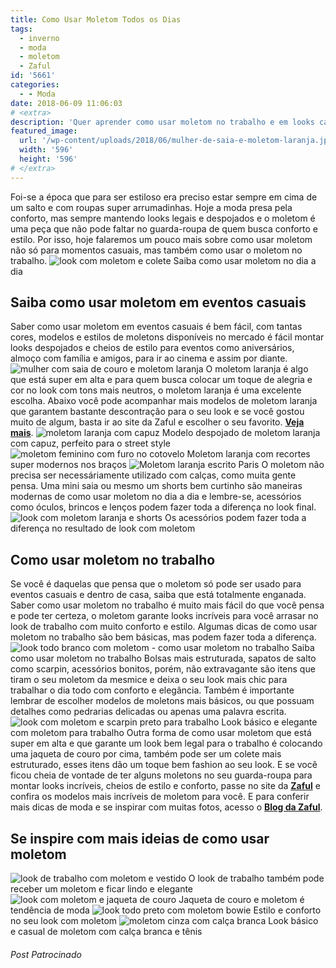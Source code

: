 ```yaml
---
title: Como Usar Moletom Todos os Dias
tags:
  - inverno
  - moda
  - moletom
  - Zaful
id: '5661'
categories:
  - - Moda
date: 2018-06-09 11:06:03
# <extra>
description: 'Quer aprender como usar moletom no trabalho e em looks casuais? Confira nossas dicas e veja fotos para se inspirar e arrasar.'
featured_image: 
  url: '/wp-content/uploads/2018/06/mulher-de-saia-e-moletom-laranja.jpg'
  width: '596'
  height: '596'
# </extra>
---
```


Foi-se a época que para ser estiloso era preciso estar sempre em cima de um salto e com roupas super arrumadinhas. Hoje a moda presa pela conforto, mas sempre mantendo looks legais e despojados e o moletom é uma peça que não pode faltar no guarda-roupa de quem busca conforto e estilo. Por isso, hoje falaremos um pouco mais sobre como usar moletom não só para momentos casuais, mas também como usar o moletom no trabalho. ![look com moletom e colete ](/wp-content/uploads/2018/06/como-usar-moletom-dia-a-dia.jpg "look com moletom e colete ") Saiba como usar moletom no dia a dia

## Saiba como usar moletom em eventos casuais

Saber como usar moletom em eventos casuais é bem fácil, com tantas cores, modelos e estilos de moletons disponíveis no mercado é fácil montar looks despojados e cheios de estilo para eventos como aniversários, almoço com família e amigos, para ir ao cinema e assim por diante. ![mulher com saia de couro e moletom laranja ](/wp-content/uploads/2018/06/mulher-de-saia-e-moletom-laranja.jpg "mulher com saia de couro e moletom laranja ") O moletom laranja é algo que está super em alta e para quem busca colocar um toque de alegria e cor no look com tons mais neutros, o moletom laranja é uma excelente escolha. Abaixo você pode acompanhar mais modelos de moletom laranja que garantem bastante descontração para o seu look e se você gostou muito de algum, basta ir ao site da Zaful e escolher o seu favorito. [**Veja mais**](https://www.zaful.com/s/orange-sweatshirt/). ![moletom laranja com capuz ](/wp-content/uploads/2018/06/moletom-laranja-com-capuz.jpg "moletom laranja com capuz ") Modelo despojado de moletom laranja com capuz, perfeito para o street style ![moletom feminino com furo no cotovelo](/wp-content/uploads/2018/06/moletom-com-furo-no-cotovelo-laranja.jpg "moletom feminino com furo no cotovelo") Moletom laranja com recortes super modernos nos braços ![Moletom laranja escrito Paris](/wp-content/uploads/2018/06/moletom-laranja-escrito-paris.jpg "Moletom laranja escrito Paris") O moletom não precisa ser necessáriamente utilizado com calças, como muita gente pensa. Uma mini saia ou mesmo um shorts bem curtinho são maneiras modernas de como usar moletom no dia a dia e lembre-se, acessórios como óculos, brincos e lenços podem fazer toda a diferença no look final. ![look com moletom laranja e shorts](/wp-content/uploads/2018/06/moletom-laranja-com-shorts.jpg "look com moletom laranja e shorts") Os acessórios podem fazer toda a diferença no resultado de look com moletom

## Como usar moletom no trabalho

Se você é daquelas que pensa que o moletom só pode ser usado para eventos casuais e dentro de casa, saiba que está totalmente enganada. Saber como usar moletom no trabalho é muito mais fácil do que você pensa e pode ter certeza, o moletom garante looks incríveis para você arrasar no look de trabalho com muito conforto e estilo. Algumas dicas de como usar moletom no trabalho são bem básicas, mas podem fazer toda a diferença. ![look todo branco com moletom - como usar moletom no trabalho](/wp-content/uploads/2018/06/look-todo-branco-com-moletom.jpg "look todo branco com moletom - como usar moletom no trabalho") Saiba como usar moletom no trabalho Bolsas mais estruturada, sapatos de salto como scarpin, acessórios bonitos, porém, não extravagante são itens que tiram o seu moletom da mesmice e deixa o seu look mais chic para trabalhar o dia todo com conforto e elegância. Também é importante lembrar de escolher modelos de moletons mais básicos, ou que possuam detalhes como pedrarias delicadas ou apenas uma palavra escrita. ![look com moletom e scarpin preto para trabalho ](/wp-content/uploads/2018/06/look-com-moletom-para-trabalho.jpg "look com moletom e scarpin preto para trabalho ") Look básico e elegante com moletom para trabalho Outra forma de como usar moletom que está super em alta e que garante um look bem legal para o trabalho é colocando uma jaqueta de couro por cima, também pode ser um colete mais estruturado, esses itens dão um toque bem fashion ao seu look. E se você ficou cheia de vontade de ter alguns moletons no seu guarda-roupa para montar looks incríveis, cheios de estilo e conforto, passe no site da **[Zaful](https://www.zaful.com)** e confira os modelos mais incríveis de moletom para você. E para conferir mais dicas de moda e se inspirar com muitas fotos, acesso o **[Blog da Zaful](https://www.zaful.com/blog)**.

## Se inspire com mais ideias de como usar moletom

![look de trabalho com moletom e vestido ](/wp-content/uploads/2018/06/look-de-trabalho-com-moletom.jpg "look de trabalho com moletom e vestido ") O look de trabalho também pode receber um moletom e ficar lindo e elegante ![look com moletom e jaqueta de couro](/wp-content/uploads/2018/06/look-com-moletom-e-jaqueta-de-couro.jpg "look com moletom e jaqueta de couro") Jaqueta de couro e moletom é tendência de moda ![look todo preto com moletom bowie](/wp-content/uploads/2018/06/look-todo-preto-com-moleton-bowie.jpg "look todo preto com moletom bowie") Estilo e conforto no seu look com moletom ![moletom cinza com calça branca](/wp-content/uploads/2018/06/moletom-cinza-com-calça-branca.jpg "moletom cinza com calça branca") Look básico e casual de moletom com calça branca e tênis

###### Post Patrocinado
